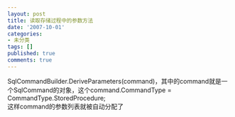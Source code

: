 ```yaml
---
layout: post
title: 读取存储过程中的参数方法
date: '2007-10-01'
categories:
- 未分类
tags: []
published: true
comments: true
---
```

<p><p>
SqlCommandBuilder.DeriveParameters(command)，其中的command就是一个SqlCommand的对象，这个command.CommandType = CommandType.StoredProcedure;<br />
这样command的参数列表就被自动分配了
</p>
</p>

